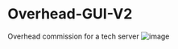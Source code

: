 # Overhead-GUI-V2
Overhead commission for a tech server
![image](https://github.com/0horizon/Overhead-GUI-V2/assets/158045741/a94ec2de-5cf5-4eaf-a743-4e725ac06f72)
